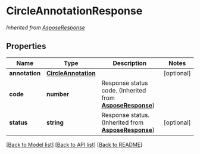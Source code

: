 # CircleAnnotationResponse


*Inherited from [AsposeResponse](AsposeResponse.md)*
## Properties
Name | Type | Description | Notes
------------ | ------------- | ------------- | -------------
**annotation** | [**CircleAnnotation**](CircleAnnotation.md) |  | [optional]
**code** | **number** | Response status code. (Inherited from **[AsposeResponse](AsposeResponse.md)**) | 
**status** | **string** | Response status. (Inherited from **[AsposeResponse](AsposeResponse.md)**) | [optional]

[[Back to Model list]](../README.md#documentation-for-models) [[Back to API list]](../README.md#documentation-for-api-endpoints) [[Back to README]](../README.md)

